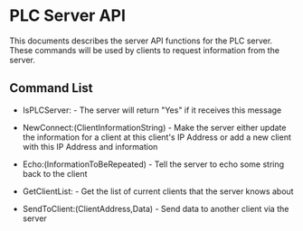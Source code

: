 # PLC Server API

This documents describes the server API functions for the PLC server. These commands will be used by clients to request information from the server.

## Command List

* IsPLCServer: - The server will return "Yes" if it receives this message

* NewConnect:(ClientInformationString) - Make the server either update the information for a client at this client's IP Address or add a new client with this IP Address and information

* Echo:(InformationToBeRepeated) - Tell the server to echo some string back to the client

* GetClientList: - Get the list of current clients that the server knows about

* SendToClient:(ClientAddress,Data) - Send data to another client via the server